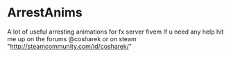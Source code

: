 # ArrestAnims
A lot of useful arresting animations for fx server fivem
If u need any help hit me up on the forums @cosharek or on steam "http://steamcommunity.com/id/cosharek/"
